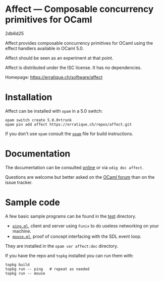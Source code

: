 Affect — Composable concurrency primitives for OCaml
====================================================
2db6d25

Affect provides composable concurrency primitives for OCaml using the
effect handlers available in OCaml 5.0.

Affect should be seen as an experiment at that point.

Affect is distributed under the ISC license. It has no dependencies.

Homepage: <https://erratique.ch/software/affect>  

# Installation

Affect can be installed with `opam` in a 5.0 switch: 

    opam switch create 5.0.0+trunk
    opam pin add affect https://erratique.ch/repos/affect.git

If you don't use `opam` consult the [`opam`](opam) file for build
instructions.

# Documentation

The documentation can be consulted [online][doc] or via `odig doc affect`.

Questions are welcome but better asked on the [OCaml forum][ocaml-forum] 
than on the issue tracker.

[doc]: https://erratique.ch/software/affect/doc/
[ocaml-forum]: https://discuss.ocaml.org/

# Sample code

A few basic sample programs can be found in the [test](test/)
directory.

* [`ping.ml`](test/ping.ml), client and server using `Funix` to 
  do useless networking on your machine.
* [`mouse.ml`](test/mouse.ml), proof of concept interfacing 
  with the SDL event loop.

They are installed in the `opam var affect:doc` directory.

If you have the repo and `topkg` installed you can run them with: 

```
topkg build
topkg run -- ping   # repeat as needed 
topkg run -- mouse
```

